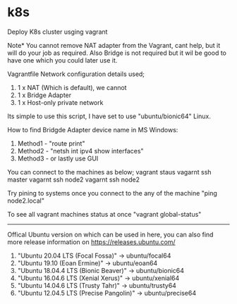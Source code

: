 # k8s
Deploy K8s cluster usging vagrant

Note* You cannot remove NAT adapter from the Vagrant, cant help, but it will do your job as required. Also Bridge is not required but it wil be good to have one which you could later use it.

Vagrantfile Network configuration details used;
1. 1 x NAT (Which is default), we cannot 
2. 1 x Bridge Adapter 
3. 1 x Host-only private network 

Its simple to use this script, I have set to use "ubuntu/bionic64" Linux.

How to find Bridgde Adapter device name in MS Windows:

1. Method1 - "route print" 
2. Method2 - "netsh int ipv4 show interfaces"
3. Method3 - or lastly use GUI

You can connect to the machines as below;
vagrant staus 
vagarnt ssh master
vagarnt ssh node2
vagarnt ssh node2

Try pining to systems once you connect to the any of the machine 
"ping node2.local"

To see all vagrant machines status at once
"vagrant global-status"


----------------------------

Offical Ubuntu version on which can be used in here, you can also find more release information on https://releases.ubuntu.com/

1. "Ubuntu 20.04 LTS (Focal Fossa)" -> ubuntu/focal64
2. "Ubuntu 19.10 (Eoan Ermine)" -> ubuntu/eoan64
3. "Ubuntu 18.04.4 LTS (Bionic Beaver)" -> ubuntu/bionic64
4. "Ubuntu 16.04.6 LTS (Xenial Xerus)" -> ubuntu/xenial64 
5. "Ubuntu 14.04.6 LTS (Trusty Tahr)" -> ubuntu/trusty64 
6. "Ubuntu 12.04.5 LTS (Precise Pangolin)" -> ubuntu/precise64
